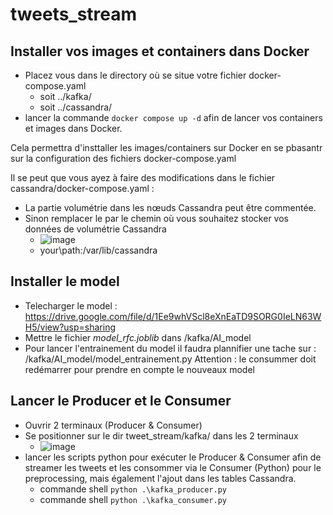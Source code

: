 # tweets_stream

## Installer vos images et containers dans Docker

- Placez vous dans le directory où se situe votre fichier docker-compose.yaml
  - soit ../kafka/
  - soit ../cassandra/
- lancer la commande `docker compose up -d` afin de lancer vos containers et images dans Docker.

Cela permettra d'insttaller les images/containers sur Docker en se pbasantr sur la configuration des fichiers docker-compose.yaml

Il se peut que vous ayez à faire des modifications dans le fichier cassandra/docker-compose.yaml :
- La partie volumétrie dans les nœuds Cassandra peut être commentée.
- Sinon remplacer le par le chemin où vous souhaitez stocker vos données de volumétrie Cassandra
  - ![image](https://user-images.githubusercontent.com/75131876/231718502-5073938b-07c9-4420-a5d4-c89ee8e6effb.png)
  - your\path\:/var/lib/cassandra

## Installer le model
- Telecharger le model : https://drive.google.com/file/d/1Ee9whVScl8eXnEaTD9SORG0IeLN63WH5/view?usp=sharing
- Mettre le fichier *model_rfc.joblib* dans /kafka/AI_model
- Pour lancer l'entrainement du model il faudra plannifier une tache sur : /kafka/AI_model/model_entrainement.py
Attention : le consummer doit redémarrer pour prendre en compte le nouveaux model
  
## Lancer le Producer et le Consumer

- Ouvrir 2 terminaux (Producer & Consumer)
- Se positionner sur le dir tweet_stream/kafka/ dans les 2 terminaux
  - ![image](https://user-images.githubusercontent.com/75131876/231719432-58d3ef1c-1310-4a47-b76e-ca957eba794f.png)
- lancer les scripts python pour exécuter le Producer & Consumer afin de streamer les tweets et les consommer via le Consumer (Python) pour le preprocessing, mais également l'ajout dans les tables Cassandra.
  - commande shell `python .\kafka_producer.py`
  - commande shell `python .\kafka_consumer.py`





